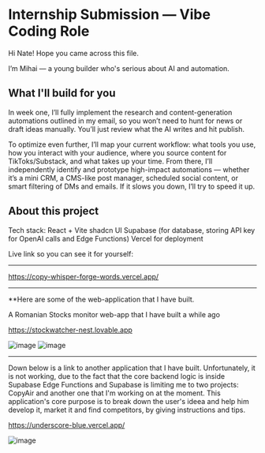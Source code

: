 # Internship Submission — Vibe Coding Role
Hi Nate! Hope you came across this file.

I’m Mihai — a young builder who's serious about AI and automation. 

## What I'll build for you

In week one, I’ll fully implement the research and content-generation automations outlined in my email, so you won’t need to hunt for news or draft ideas manually. You’ll just review what the AI writes and hit publish.

To optimize even further, I’ll map your current workflow: what tools you use, how you interact with your audience, where you source content for TikToks/Substack, and what takes up your time. From there, I’ll independently identify and prototype high-impact automations — whether it’s a mini CRM, a CMS-like post manager, scheduled social content, or smart filtering of DMs and emails. If it slows you down, I’ll try to speed it up.

## About this project

Tech stack:
React + Vite
shadcn UI
Supabase (for database, storing API key for OpenAI calls and  Edge Functions)
Vercel for deployment

Live link so you can see it for yourself:

------

https://copy-whisper-forge-words.vercel.app/

------

**Here are some of the web-application that I have built.

A Romanian Stocks monitor web-app that I have built a while ago

https://stockwatcher-nest.lovable.app

![image](https://github.com/user-attachments/assets/19b5031a-f339-4c87-b4fb-739bf226fb0f)
![image](https://github.com/user-attachments/assets/1677ef7b-f655-497c-92cb-63517226a232)


------
Down below is a link to another application that I have built. Unfortunately, it is not working, due to the fact that the core backend logic is inside Supabase Edge Functions and Supabase is limiting me to two projects: CopyAir and another one that I'm working on at the moment.
This application's core purpose is to break down the user's ideea and help him develop it, market it and find competitors, by giving instructions and tips.

https://underscore-blue.vercel.app/

![image](https://github.com/user-attachments/assets/1ed4edc8-569f-410e-a006-bf304f9c461a)


